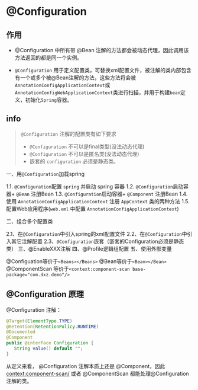 # @Configuration

## 作用

- @Configuration 中所有带 @Bean 注解的方法都会被动态代理，因此调用该方法返回的都是同一个实例。

- `@Configuration` 用于定义配置类，可替换xml配置文件，被注解的类内部包含有一个或多个被@Bean注解的方法，这些方法将会被`AnnotationConfigApplicationContext`或`AnnotationConfigWebApplicationContext`类进行扫描，并用于构建`bean`定义，初始化`Spring`容器。

## info

> `@Configuration` 注解的配置类有如下要求
>
> - `@Configuration` 不可以是final类型(没法动态代理)
> - `@Configuration` 不可以是匿名类(没法动态代理)
> - 嵌套的 `configuration` 必须是静态类。

一、用`@Configuration`加载spring

1.1. `@Configuration`配置 `spring` 并启动 spring 容器
1.2. `@Configuration`启动容器+ `@Bean` 注册Bean
1.3. `@Configuration`启动容器+ `@Component` 注册Bean
1.4. 使用 `AnnotationConfigApplicationContext` 注册 `AppContext` 类的两种方法
1.5. 配置Web应用程序(`web.xml` 中配置 `AnnotationConfigApplicationContext`)

二、组合多个配置类

2.1、在`@Configuration`中引入spring的xml配置文件
2.2、在`@Configuration`中引入其它注解配置
2.3、`@Configuration`嵌套（嵌套的Configuration必须是静态类）
三、@EnableXXX注解
四、@Profile逻辑组配置
五、使用外部变量

@Configuation等价于`<Beans></Beans>`
@Bean等价于`<Bean></Bean>`
@ComponentScan 等价于`<context:component-scan base-package="com.dxz.demo"/>`

## @Configuration 原理


@Configuration 注解：

   ```java
   @Target(ElementType.TYPE)
   @Retention(RetentionPolicy.RUNTIME)
   @Documented
   @Component
   public @interface Configuration {
      String value() default "";
   }
   ```

从定义来看， @Configuration 注解本质上还是 @Component，因此 <context:component-scan/> 或者 @ComponentScan 都能处理@Configuration 注解的类。




